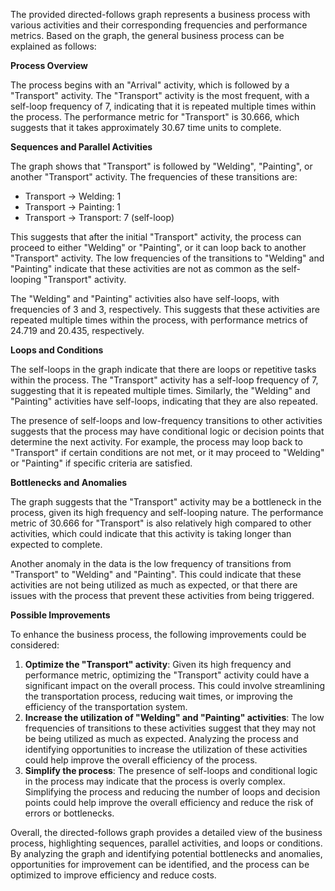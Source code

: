 The provided directed-follows graph represents a business process with various activities and their corresponding frequencies and performance metrics. Based on the graph, the general business process can be explained as follows:

**Process Overview**

The process begins with an "Arrival" activity, which is followed by a "Transport" activity. The "Transport" activity is the most frequent, with a self-loop frequency of 7, indicating that it is repeated multiple times within the process. The performance metric for "Transport" is 30.666, which suggests that it takes approximately 30.67 time units to complete.

**Sequences and Parallel Activities**

The graph shows that "Transport" is followed by "Welding", "Painting", or another "Transport" activity. The frequencies of these transitions are:

* Transport -> Welding: 1
* Transport -> Painting: 1
* Transport -> Transport: 7 (self-loop)

This suggests that after the initial "Transport" activity, the process can proceed to either "Welding" or "Painting", or it can loop back to another "Transport" activity. The low frequencies of the transitions to "Welding" and "Painting" indicate that these activities are not as common as the self-looping "Transport" activity.

The "Welding" and "Painting" activities also have self-loops, with frequencies of 3 and 3, respectively. This suggests that these activities are repeated multiple times within the process, with performance metrics of 24.719 and 20.435, respectively.

**Loops and Conditions**

The self-loops in the graph indicate that there are loops or repetitive tasks within the process. The "Transport" activity has a self-loop frequency of 7, suggesting that it is repeated multiple times. Similarly, the "Welding" and "Painting" activities have self-loops, indicating that they are also repeated.

The presence of self-loops and low-frequency transitions to other activities suggests that the process may have conditional logic or decision points that determine the next activity. For example, the process may loop back to "Transport" if certain conditions are not met, or it may proceed to "Welding" or "Painting" if specific criteria are satisfied.

**Bottlenecks and Anomalies**

The graph suggests that the "Transport" activity may be a bottleneck in the process, given its high frequency and self-looping nature. The performance metric of 30.666 for "Transport" is also relatively high compared to other activities, which could indicate that this activity is taking longer than expected to complete.

Another anomaly in the data is the low frequency of transitions from "Transport" to "Welding" and "Painting". This could indicate that these activities are not being utilized as much as expected, or that there are issues with the process that prevent these activities from being triggered.

**Possible Improvements**

To enhance the business process, the following improvements could be considered:

1. **Optimize the "Transport" activity**: Given its high frequency and performance metric, optimizing the "Transport" activity could have a significant impact on the overall process. This could involve streamlining the transportation process, reducing wait times, or improving the efficiency of the transportation system.
2. **Increase the utilization of "Welding" and "Painting" activities**: The low frequencies of transitions to these activities suggest that they may not be being utilized as much as expected. Analyzing the process and identifying opportunities to increase the utilization of these activities could help improve the overall efficiency of the process.
3. **Simplify the process**: The presence of self-loops and conditional logic in the process may indicate that the process is overly complex. Simplifying the process and reducing the number of loops and decision points could help improve the overall efficiency and reduce the risk of errors or bottlenecks.

Overall, the directed-follows graph provides a detailed view of the business process, highlighting sequences, parallel activities, and loops or conditions. By analyzing the graph and identifying potential bottlenecks and anomalies, opportunities for improvement can be identified, and the process can be optimized to improve efficiency and reduce costs.